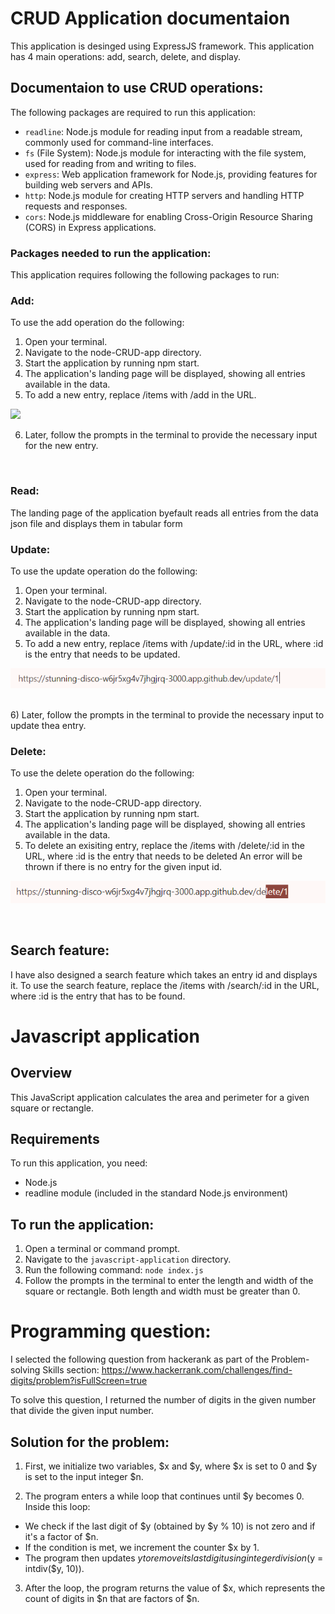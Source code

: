 # CRUD Application documentaion

This application is desinged using ExpressJS framework. This application has 4 main operations: add, search, delete, and display.

## Documentaion to use CRUD operations:
The following packages are required to run this application:

- `readline`: Node.js module for reading input from a readable stream, commonly used for command-line interfaces.
- `fs` (File System): Node.js module for interacting with the file system, used for reading from and writing to files.
- `express`: Web application framework for Node.js, providing features for building web servers and APIs.
- `http`: Node.js module for creating HTTP servers and handling HTTP requests and responses.
- `cors`: Node.js middleware for enabling Cross-Origin Resource Sharing (CORS) in Express applications.


### Packages needed to run the application:

This application requires following the following packages to run:


### Add:

To use the add operation do the following:

1) Open your terminal.
2) Navigate to the node-CRUD-app directory.
3) Start the application by running npm start.
4) The application's landing page will be displayed, showing all entries available in the data.
5) To add a new entry, replace /items with /add in the URL.

<img src="https://github.com/Anirudh-Madarapu/CRUD/assets/123264579/6ff871a4-d050-41c0-975c-e322c9d7bb2e">

<br>

6) Later, follow the prompts in the terminal to provide the necessary input for the new entry.

<br>

### Read:
The landing page of the application byefault reads all entries from the data json file and displays them in tabular form

### Update:

To use the update operation do the following:

1) Open your terminal.
2) Navigate to the node-CRUD-app directory.
3) Start the application by running npm start.
4) The application's landing page will be displayed, showing all entries available in the data.
5) To add a new entry, replace /items with /update/:id in the URL, where :id is the entry that needs to be updated.

![alt text](image.png)

<br>
6) Later, follow the prompts in the terminal to provide the necessary input to update thea entry.


### Delete:
To use the delete operation do the following:

1) Open your terminal.
2) Navigate to the node-CRUD-app directory.
3) Start the application by running npm start.
4) The application's landing page will be displayed, showing all entries available in the data.
5) To delete an exisiting entry, replace the /items with /delete/:id in the URL, where :id is the entry that needs to be deleted An error will be thrown if there is no entry for the given input id.

![alt text](image-1.png)

<br>


## Search feature:

I have also designed a search feature which takes an entry id and displays it. To use the search feature, replace the /items with /search/:id in the URL, where :id is the entry that has to be found.

# Javascript application

## Overview
This JavaScript application calculates the area and perimeter for a given square or rectangle.

## Requirements
To run this application, you need:
- Node.js
- readline module (included in the standard Node.js environment)

## To run the application:
1. Open a terminal or command prompt.
2. Navigate to the `javascript-application` directory.
3. Run the following command: `node index.js`
4. Follow the prompts in the terminal to enter the length and width of the square or rectangle. Both length and width must be greater than 0.


# Programming question:

I selected the following question from hackerank as part of the Problem-solving Skills section: https://www.hackerrank.com/challenges/find-digits/problem?isFullScreen=true

To solve this question, I returned the number of digits in the given number that divide the given input number. 

## Solution for the problem:
1. First, we initialize two variables, $x and $y, where $x is set to 0 and $y is set to the input integer $n.

2. The program enters a while loop that continues until $y becomes 0. Inside this loop:
- We check if the last digit of $y (obtained by $y % 10) is not zero and if it's a factor of $n. 
- If the condition is met, we increment the counter $x by 1.
- The program then updates $y to remove its last digit using integer division ($y = intdiv($y, 10)).

3. After the loop, the program returns the value of $x, which represents the count of digits in $n that are factors of $n.
